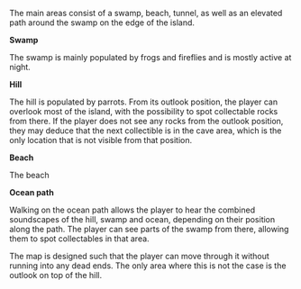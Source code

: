 The main areas consist of a swamp, beach, tunnel, as well as an elevated path around the swamp on the edge of the island.

**Swamp**

The swamp is mainly populated by frogs and fireflies and is mostly active at night.


**Hill**

The hill is populated by parrots. From its outlook position, the player can overlook most of the island, with the possibility to spot collectable rocks from there. If the player does not see any rocks from the outlook position, they may deduce that the next collectible is in the cave area, which is the only location that is not visible from that position.

**Beach**

The beach

**Ocean path**

Walking on the ocean path allows the player to hear the combined soundscapes of the hill, swamp and ocean, depending on their position along the path. The player can see parts of the swamp from there, allowing them to spot collectables in that area.



The map is designed such that the player can move through it without running into any dead ends. The only area where this is not the case is the outlook on top of the hill.


